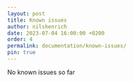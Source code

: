 ```yaml
---
layout: post
title: Known issues
author: nilshenrich
date: 2023-07-04 16:00:00 +0200
order: 4
permalink: documentation/known-issues/
pin: true
---
```


No known issues so far
